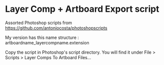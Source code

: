 Layer Comp + Artboard Export script
================

Assorted Photoshop scripts from https://github.com/antoniocosta/photoshopscripts

My version has this name structure : artboardname_layercompname.extension


Copy the script in Photoshop's script directory.
You will find it under File > Scripts > Layer Comps To Artboard Files...
